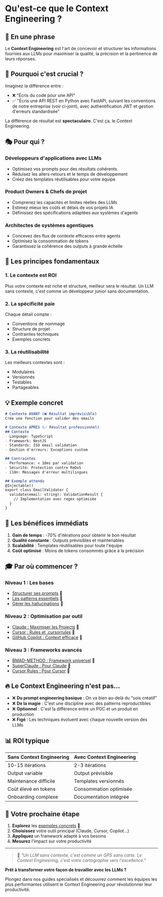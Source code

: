 # Qu'est-ce que le Context Engineering ?

## 🎯 En une phrase

Le **Context Engineering** est l'art de concevoir et structurer les informations fournies aux LLMs pour maximiser la qualité, la précision et la pertinence de leurs réponses.

## 🤔 Pourquoi c'est crucial ?

Imaginez la différence entre :
- ❌ "Écris du code pour une API"
- ✅ "Écris une API REST en Python avec FastAPI, suivant les conventions de notre entreprise (voir ci-joint), avec authentification JWT et gestion d'erreurs standardisée"

La différence de résultat est **spectaculaire**. C'est ça, le Context Engineering.

## 🎭 Pour qui ?

### Développeurs d'applications avec LLMs
- Optimisez vos prompts pour des résultats cohérents
- Réduisez les allers-retours et le temps de développement
- Créez des templates réutilisables pour votre équipe

### Product Owners & Chefs de projet
- Comprenez les capacités et limites réelles des LLMs
- Estimez mieux les coûts et délais de vos projets IA
- Définissez des spécifications adaptées aux systèmes d'agents

### Architectes de systèmes agentiques
- Concevez des flux de contexte efficaces entre agents
- Optimisez la consommation de tokens
- Garantissez la cohérence des outputs à grande échelle

## 🔑 Les principes fondamentaux

### 1. **Le contexte est ROI**
Plus votre contexte est riche et structuré, meilleur sera le résultat. Un LLM sans contexte, c'est comme un développeur junior sans documentation.

### 2. **La spécificité paie**
Chaque détail compte :
- Conventions de nommage
- Structure de projet
- Contraintes techniques
- Exemples concrets

### 3. **La réutilisabilité**
Les meilleurs contextes sont :
- Modulaires
- Versionnés
- Testables
- Partageables

## 💡 Exemple concret

```markdown
# Contexte AVANT (❌ Résultat imprévisible)
Crée une fonction pour valider des emails

# Contexte APRÈS (✅ Résultat professionnel)
## Contexte
- Language: TypeScript
- Framework: NestJS
- Standards: ISO email validation
- Gestion d'erreurs: Exceptions custom

## Contraintes
- Performance: < 10ms par validation
- Sécurité: Protection contre ReDoS
- i18n: Messages d'erreur multilingues

## Exemple attendu
@Injectable()
export class EmailValidator {
  validate(email: string): ValidationResult {
    // Implementation avec regex optimisée
  }
}
```

## 🚀 Les bénéfices immédiats

1. **Gain de temps** : -70% d'itérations pour obtenir le bon résultat
2. **Qualité constante** : Outputs prévisibles et maintenables
3. **Scalabilité** : Templates réutilisables pour toute l'équipe
4. **Coût optimisé** : Moins de tokens consommés grâce à la précision

## 🎓 Par où commencer ?

### Niveau 1 : Les bases
- [Structurer ses prompts](./prompt-structure.md) 🚧
- [Les patterns essentiels](./essential-patterns.md) 🚧
- [Gérer les hallucinations](./managing-hallucinations.md) 🚧

### Niveau 2 : Optimisation par outil
- [Claude : Maximiser les Projects](../agents/claude/README.md) 🚧
- [Cursor : Rules et .cursorrules](../agents/cursor/README.md) 🚧
- [GitHub Copilot : Context efficace](../agents/github-copilot/README.md) 🚧

### Niveau 3 : Frameworks avancés
- [BMAD-METHOD : Framework universel](../frameworks/bmad-method/README.md) 🚧
- [SuperClaude : Pour Claude](../frameworks/superclaude/README.md) 🚧
- [Cursor Rules : Pour Cursor](../frameworks/cursor-rules/README.md) 🚧

## 🔥 Le Context Engineering n'est pas...

- ❌ **Du prompt engineering basique** : On va bien au-delà du "sois créatif"
- ❌ **De la magie** : C'est une discipline avec des patterns reproductibles
- ❌ **Optionnel** : C'est la différence entre un POC et un produit en production
- ❌ **Figé** : Les techniques évoluent avec chaque nouvelle version des LLMs

## 📊 ROI typique

| Sans Context Engineering | Avec Context Engineering |
|-------------------------|-------------------------|
| 10-15 itérations | 2-3 itérations |
| Output variable | Output prévisible |
| Maintenance difficile | Templates versionnés |
| Coût élevé en tokens | Consommation optimisée |
| Onboarding complexe | Documentation intégrée |

## 🎯 Votre prochaine étape

1. **Explorez** les [exemples concrets](../examples/README.md) 🚧
2. **Choisissez** votre outil principal (Claude, Cursor, Copilot...)
3. **Appliquez** un framework adapté à vos besoins
4. **Mesurez** l'impact sur votre productivité

---

> 💬 *"Un LLM sans contexte, c'est comme un GPS sans carte. Le Context Engineering, c'est votre cartographie vers l'excellence."*

**Prêt à transformer votre façon de travailler avec les LLMs ?** 

Plongez dans nos guides spécialisés et découvrez comment les équipes les plus performantes utilisent le Context Engineering pour révolutionner leur productivité.